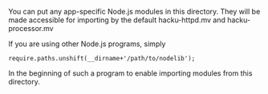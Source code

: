 You can put any app-specific Node.js modules in this directory. They will be made accessible for importing by the default hacku-httpd.mv and hacku-processor.mv

If you are using other Node.js programs, simply

    require.paths.unshift(__dirname+'/path/to/nodelib');

In the beginning of such a program to enable importing modules from this directory.
